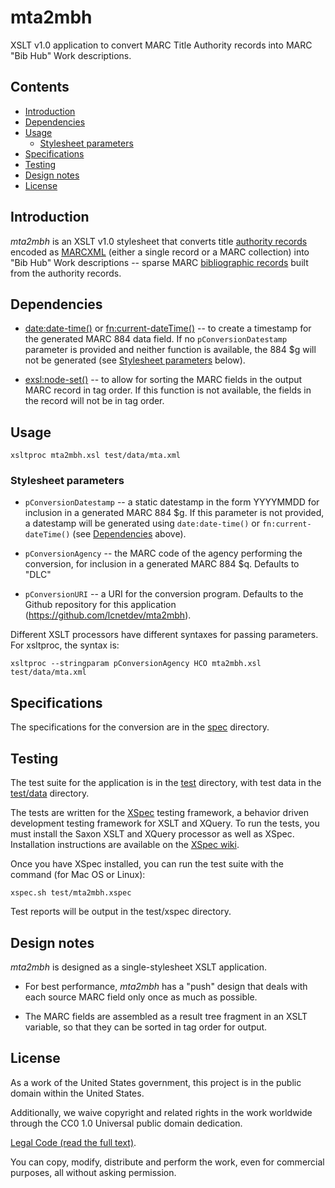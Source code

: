 # mta2mbh

XSLT v1.0 application to convert MARC Title Authority records into
MARC "Bib Hub" Work descriptions.

## Contents
* [Introduction](#introduction)
* [Dependencies](#dependencies)
* [Usage](#usage)
    * [Stylesheet parameters](#stylesheet-parameters)
* [Specifications](#specifications)
* [Testing](#testing)
* [Design notes](#design-notes)
* [License](#license)

## Introduction

_mta2mbh_ is an XSLT v1.0 stylesheet that converts title
[authority records](https://www.loc.gov/marc/authority/) encoded as
[MARCXML](https://www.loc.gov/standards/marcxml/) (either a single
record or a MARC collection) into "Bib Hub" Work descriptions --
sparse MARC [bibliographic records](https://www.loc.gov/marc/bibliographic/)
built from the authority records.

## Dependencies

* [date:date-time()](http://exslt.org/date/functions/date-time/index.html)
  or [fn:current-dateTime()](https://docs.marklogic.com/fn:current-dateTime)
  -- to create a timestamp for the generated MARC 884 data field. If
  no `pConversionDatestamp` parameter is provided and neither function
  is available, the 884 $g will not be generated (see
  [Stylesheet parameters](#stylesheet-parameters) below).

* [exsl:node-set()](http://exslt.org/exsl/functions/node-set/index.html)
  -- to allow for sorting the MARC fields in the output MARC record in
  tag order. If this function is not available, the fields in the
  record will not be in tag order.

## Usage

    xsltproc mta2mbh.xsl test/data/mta.xml

### Stylesheet parameters

* `pConversionDatestamp` -- a static datestamp in the form YYYYMMDD
  for inclusion in a generated MARC 884 $g. If this parameter is not
  provided, a datestamp will be generated using `date:date-time()` or
  `fn:current-dateTime()` (see [Dependencies](#dependencies) above).

* `pConversionAgency` -- the MARC code of the agency performing the
  conversion, for inclusion in a generated MARC 884 $q. Defaults to
  "DLC"

* `pConversionURI` -- a URI for the conversion program. Defaults to
  the Github repository for this application
  (https://github.com/lcnetdev/mta2mbh).

Different XSLT processors have different syntaxes for passing
parameters. For xsltproc, the syntax is:

    xsltproc --stringparam pConversionAgency HCO mta2mbh.xsl test/data/mta.xml

## Specifications

The specifications for the conversion are in the [spec](spec)
directory.

## Testing

The test suite for the application is in the [test](test) directory,
with test data in the [test/data](test/data) directory.

The tests are written for the [XSpec](https://github.com/xspec/xspec)
testing framework, a behavior driven development testing framework for
XSLT and XQuery. To run the tests, you must install the Saxon XSLT and
XQuery processor as well as XSpec. Installation instructions are
available on the [XSpec wiki](https://github.com/xspec/xspec/wiki).

Once you have XSpec installed, you can run the test suite with the
command (for Mac OS or Linux):

    xspec.sh test/mta2mbh.xspec

Test reports will be output in the test/xspec directory.

## Design notes

_mta2mbh_ is designed as a single-stylesheet XSLT application.

* For best performance, _mta2mbh_ has a "push" design that deals with
  each source MARC field only once as much as possible.

* The MARC fields are assembled as a result tree fragment in an XSLT
  variable, so that they can be sorted in tag order for output.

## License
As a work of the United States government, this project is in the
public domain within the United States.

Additionally, we waive copyright and related rights in the work
worldwide through the CC0 1.0 Universal public domain dedication.

[Legal Code (read the full text)](https://creativecommons.org/publicdomain/zero/1.0/legalcode).

You can copy, modify, distribute and perform the work, even for
commercial purposes, all without asking permission.
